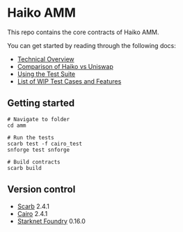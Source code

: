 # Haiko AMM

This repo contains the core contracts of Haiko AMM.

You can get started by reading through the following docs:

- [Technical Overview](./docs/1-technical-overview.md)
- [Comparison of Haiko vs Uniswap](./docs/2-haiko-vs-uniswap.md)
- [Using the Test Suite](./docs/4-testing-suite.md)
- [List of WIP Test Cases and Features](./docs/3-wip.md)

## Getting started

```shell
# Navigate to folder
cd amm

# Run the tests
scarb test -f cairo_test
snforge test snforge

# Build contracts
scarb build
```

## Version control

- [Scarb](https://github.com/software-mansion/scarb) 2.4.1
- [Cairo](https://github.com/starkware-libs/cairo) 2.4.1
- [Starknet Foundry](https://github.com/foundry-rs/starknet-foundry) 0.16.0
